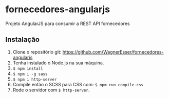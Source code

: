 # fornecedores-angularjs
Projeto AngularJS para consumir a REST API fornecedores

## Instalação

1. Clone o repositório git: https://github.com/WagnerEsser/fornecedores-angularjs
2. Tenha instalado o Node.js na sua máquina.
3. `$ npm install`
4. `$ npm i -g sass`
5. `$ npm i http-server`
6. Compile então o SCSS para CSS com: `$ npm run compile-css`
7. Rode o servidor com `$ http-server`.
